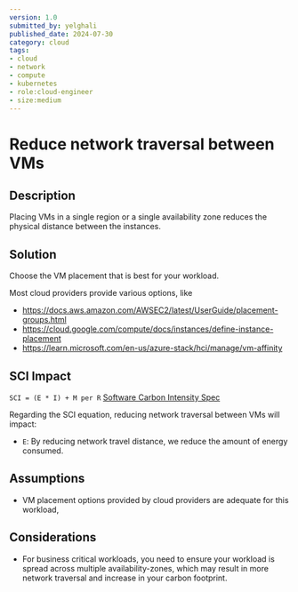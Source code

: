```yaml
---
version: 1.0
submitted_by: yelghali
published_date: 2024-07-30
category: cloud
tags: 
- cloud
- network
- compute
- kubernetes
- role:cloud-engineer
- size:medium
---
```


# Reduce network traversal between VMs

## Description
Placing VMs in a single region or a single availability zone reduces the physical distance between the instances. 

## Solution
Choose the VM placement that is best for your workload. 

Most cloud providers provide various options, like
- https://docs.aws.amazon.com/AWSEC2/latest/UserGuide/placement-groups.html
- https://cloud.google.com/compute/docs/instances/define-instance-placement
- https://learn.microsoft.com/en-us/azure-stack/hci/manage/vm-affinity

## SCI Impact
`SCI = (E * I) + M per R`
[Software Carbon Intensity Spec](https://grnsft.org/sci)

Regarding the SCI equation, reducing network traversal between VMs will impact:

- `E`: By reducing network travel distance, we reduce the amount of energy consumed.

## Assumptions
- VM placement options provided by cloud providers are adequate for this workload,

## Considerations
- For business critical workloads, you need to ensure your workload is spread across multiple availability-zones, which may result in more network traversal and increase in your carbon footprint.
